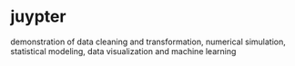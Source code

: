 # juypter
demonstration of data cleaning and transformation, numerical simulation, statistical modeling, data visualization and machine learning
